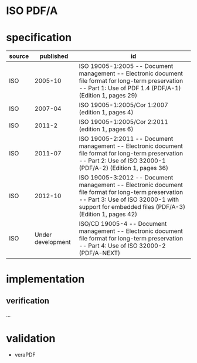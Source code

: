 # ISO PDF/A
# specification
| source | published | id
| ------ | --------- | --
| ISO    | 2005-10   | ISO 19005-1:2005 -- Document management -- Electronic document file format for long-term preservation -- Part 1: Use of PDF 1.4 (PDF/A-1) (Edition 1, pages 29)
| ISO    | 2007-04   | ISO 19005-1:2005/Cor 1:2007 (edition 1, pages 4)
| ISO    | 2011-2    | ISO 19005-1:2005/Cor 2:2011 (edition 1, pages 6)
| ISO    | 2011-07   | ISO 19005-2:2011 -- Document management -- Electronic document file format for long-term preservation -- Part 2: Use of ISO 32000-1 (PDF/A-2) (Edition 1, pages 36)
| ISO    | 2012-10   | ISO 19005-3:2012 -- Document management -- Electronic document file format for long-term preservation -- Part 3: Use of ISO 32000-1 with support for embedded files (PDF/A-3) (Edition 1, pages 42)
| ISO    | Under development | ISO/CD 19005-4 -- Document management -- Electronic document file format for long-term preservation -- Part 4: Use of ISO 32000-2 (PDF/A-NEXT)

# implementation
## verification
...
# validation
* veraPDF
